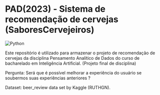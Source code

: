 # PAD(2023) - Sistema de recomendação de cervejas (SaboresCervejeiros)

<img src="https://img.shields.io/static/v1?label=Python&labelColor=306998&message=3&color=FFD43B&logo=Python&logoColor=ffffff&style=plastic" alt="Python"/>


Este repositório é utilizado para armazenar o projeto de recomendação de cervejas da disciplina Pensamento Analítico de Dados do curso de bacharelado em Inteligência Artificial. (Projeto final de disciplina)

Pergunta: Será que é possível melhorar a experiência do usuário se soubermos suas experiências anteriores ?

Dataset: beer_review data set by Kaggle (RUTHGN).
